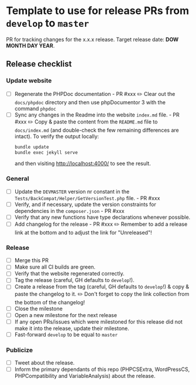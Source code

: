 # Template to use for release PRs from `develop` to `master`

PR for tracking changes for the x.x.x release. Target release date: **DOW MONTH DAY YEAR**.

## Release checklist

### Update website

- [ ] Regenerate the PHPDoc documentation - PR #xxx
    :pencil2: Clear out the `docs/phpdoc` directory and then use phpDocumentor 3 with the command `phpdoc`
- [ ] Sync any changes in the Readme into the website `index.md` file. - PR #xxx
    :pencil2: Copy & paste the content from the `README.md` file to `docs/index.md` (and double-check the few remaining differences are intact).
    To verify the output locally:
    ```bash
    bundle update
    bundle exec jekyll serve
    ```
    and then visiting <http://localhost:4000/> to see the result.

### General

- [ ] Update the `DEVMASTER` version nr constant in the `Tests/BackCompat/Helper/GetVersionTest.php` file. - PR #xxx
- [ ] Verify, and if necessary, update the version constraints for dependencies in the `composer.json` - PR #xxx
- [ ] Verify that any new functions have type declarations whenever possible.
- [ ] Add changelog for the release - PR #xxx
    :pencil2: Remember to add a release link at the bottom and to adjust the link for "Unreleased"!

### Release

- [ ] Merge this PR
- [ ] Make sure all CI builds are green.
- [ ] Verify that the website regenerated correctly.
- [ ] Tag the release (careful, GH defaults to `develop`!).
- [ ] Create a release from the tag (careful, GH defaults to `develop`!) & copy & paste the changelog to it.
    :pencil2: Don't forget to copy the link collection from the bottom of the changelog!
- [ ] Close the milestone
- [ ] Open a new milestone for the next release
- [ ] If any open PRs/issues which were milestoned for this release did not make it into the release, update their milestone.
- [ ] Fast-forward `develop` to be equal to `master`

### Publicize

- [ ] Tweet about the release.
- [ ] Inform the primary dependants of this repo (PHPCSExtra, WordPressCS, PHPCompatibility and VariableAnalysis) about the release.
